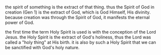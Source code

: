 the spirit of something is the extract of that
thing. thus the Spirit of God in creation (Gen 1)
is the extract of God, which is God Himself, His
divinity. because creation was through the Spirit
of God, it manifests the eternal power of God.

the first time the term Holy Spirit is used is with the conception of the Lord Jesus. the Holy Spirit is the extract of God's holiness, thus the Lord was called a "holy thing" at His birth. it is also by such a Holy Spirit that we can be sanctified with God's holy nature.
